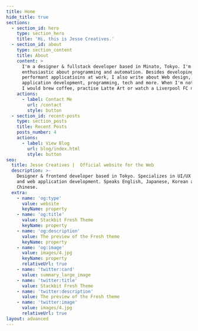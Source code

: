 ```yaml
---
title: Home
hide_title: true
sections:
  - section_id: hero
    type: section_hero
    title: 'Hi, this is Jesse Creatives.'
  - section_id: about
    type: section_content
    title: About
    content: >
      I'm a designer & fullstack developer based in Minato, Tokyo. I'm
      enthusiastic about programming and automation. Besides developing highly
      performant applicatioins at work, I also write about Web design, Web
      application development, programming, tech and more. When I'm not working,
      I would brew coffee, practise Latte Art or watch a Liverpool FC match.
    actions:
      - label: Contact Me
        url: /contact
        style: button
  - section_id: recent-posts
    type: section_posts
    title: Recent Posts
    posts_number: 4
    actions:
      - label: View Blog
        url: blog/index.html
        style: button
seo:
  title: Jesse Creatives |  Official website for the Web
  description: >-
    Designer & frontend developer based in Tokyo. Specializes in UI/UX design
    and web application development. Speaks English, Japanese, Korean and
    Chinese.
  extra:
    - name: 'og:type'
      value: website
      keyName: property
    - name: 'og:title'
      value: Stackbit Fresh Theme
      keyName: property
    - name: 'og:description'
      value: The preview of the Fresh theme
      keyName: property
    - name: 'og:image'
      value: images/4.jpg
      keyName: property
      relativeUrl: true
    - name: 'twitter:card'
      value: summary_large_image
    - name: 'twitter:title'
      value: Stackbit Fresh Theme
    - name: 'twitter:description'
      value: The preview of the Fresh theme
    - name: 'twitter:image'
      value: images/4.jpg
      relativeUrl: true
layout: advanced
---
```

